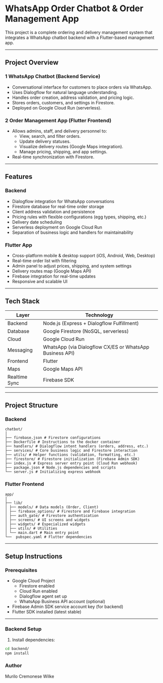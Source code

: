 # WhatsApp Order Chatbot & Order Management App

This project is a complete ordering and delivery management system that integrates a WhatsApp chatbot backend with a Flutter-based management app.

---

## Project Overview

### 1 WhatsApp Chatbot (Backend Service)

- Conversational interface for customers to place orders via WhatsApp.
- Uses Dialogflow for natural language understanding.
- Handles order creation, address validation, and pricing logic.
- Stores orders, customers, and settings in Firestore.
- Deployed on Google Cloud Run (serverless).

### 2 Order Management App (Flutter Frontend)

- Allows admins, staff, and delivery personnel to:
  - View, search, and filter orders.
  - Update delivery statuses.
  - Visualize delivery routes (Google Maps integration).
  - Manage pricing, shipping, and app settings.
- Real-time synchronization with Firestore.

---

## Features

### Backend

- Dialogflow integration for WhatsApp conversations
- Firestore database for real-time order storage
- Client address validation and persistence
- Pricing rules with flexible configurations (egg types, shipping, etc.)
- Delivery date scheduling
- Serverless deployment on Google Cloud Run
- Separation of business logic and handlers for maintainability

### Flutter App

- Cross-platform mobile & desktop support (iOS, Android, Web, Desktop)
- Real-time order list with filtering
- Admin panel to adjust prices, shipping, and system settings
- Delivery routes map (Google Maps API)
- Firebase integration for real-time updates
- Responsive and scalable UI

---

## Tech Stack

| Layer        | Technology              |
|--------------|--------------------------|
| Backend      | Node.js (Express + Dialogflow Fulfillment) |
| Database     | Google Firestore (NoSQL, serverless) |
| Cloud        | Google Cloud Run |
| Messaging    | WhatsApp (via Dialogflow CX/ES or WhatsApp Business API) |
| Frontend     | Flutter |
| Maps         | Google Maps API |
| Realtime Sync| Firebase SDK |

---

## Project Structure

### Backend

```
chatbot/
│
├── firebase.json # Firestore configurations
├── Dockerfile # Instructions to the docker container
├── handlers/ # Dialogflow intent handlers (orders, address, etc.)
├── services/ # Core business logic and Firestore interaction
├── utils/ # Helper functions (validation, formatting, etc.)
├── firestore/ # Firestore initialization (Firebase Admin SDK)
├── index.js # Express server entry point (Cloud Run webhook)
├── package.json # Node.js dependencies and scripts
└── server.js # Initializing express webhook
```

### Flutter Frontend

```
app/
│
├── lib/
│ ├── models/ # Data models (Order, Client)
│ ├── firebase_options/ # Firestore and Firebase integration
│ ├── auth_gate/ # Firestore authentication
│ ├── screens/ # UI screens and widgets
│ ├── widgets/ # Especialized widgets
│ ├── utils/ # Utilities
│ └── main.dart # Main entry point
└──  pubspec.yaml # Flutter dependencies
```

---

## Setup Instructions

### Prerequisites

- Google Cloud Project
  - Firestore enabled
  - Cloud Run enabled
  - Dialogflow agent set up
  - WhatsApp Business API account (optional)
- Firebase Admin SDK service account key (for backend)
- Flutter SDK installed (latest stable)

---

### Backend Setup

1. Install dependencies:

```bash
cd backend/
npm install
```

### Author

Murilo Cremonese Wilke
